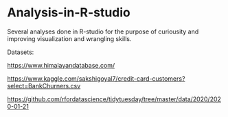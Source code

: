 # Analysis-in-R-studio

Several analyses done in R-studio for the purpose of curiousity and improving visualization and wrangling skills. 

Datasets:

https://www.himalayandatabase.com/

https://www.kaggle.com/sakshigoyal7/credit-card-customers?select=BankChurners.csv

https://github.com/rfordatascience/tidytuesday/tree/master/data/2020/2020-01-21
